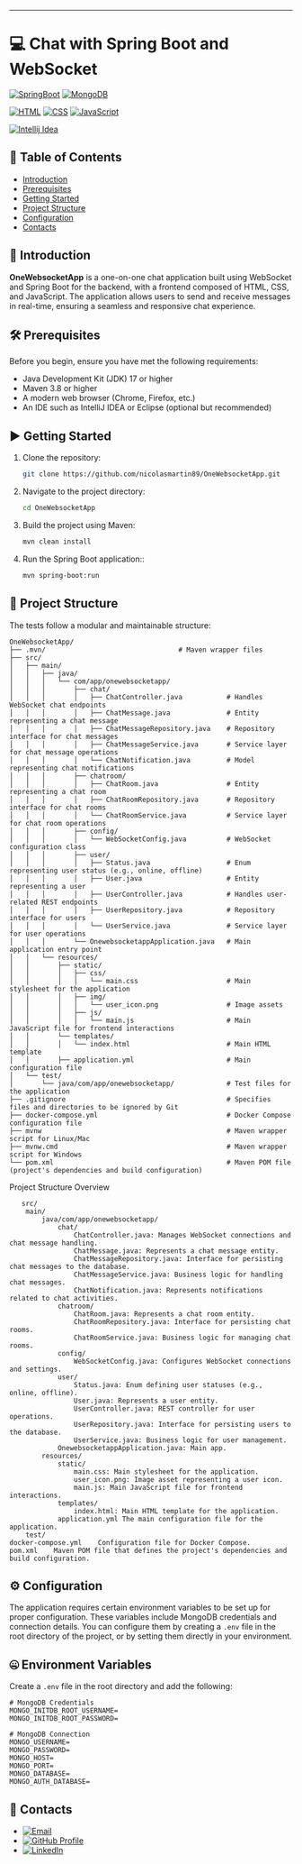 <!--
    #/**
    # * @author Nicolas Martin
    # * Email: nicolasmartin89@gmail.com
    # * GitHub Profile: https://github.com/nicolasmartin89
    # * LinkedIn: https://www.linkedin.com/in/nicolas-demis-martin
    #/***************************************************/
-->
---
# 💻 Chat with Spring Boot and WebSocket

[![SpringBoot](https://img.shields.io/badge/Spring_Boot-6DB33F?style=for-the-badge&logo=spring-boot&logoColor=white)](https://docs.spring.io/spring-boot/index.html)
[![MongoDB](https://img.shields.io/badge/MongoDB-4EA94B?style=for-the-badge&logo=mongodb&logoColor=white)](https://www.mongodb.com/es)

[![HTML](https://img.shields.io/badge/HTML5-E34F26?style=for-the-badge&logo=html5&logoColor=white)](https://developer.mozilla.org/es/docs/Web/HTML)
[![CSS](https://img.shields.io/badge/CSS3-1572B6?style=for-the-badge&logo=css3&logoColor=white)](https://developer.mozilla.org/es/docs/Web/CSS)
[![JavaScript](https://img.shields.io/badge/JavaScript-F7DF1E?style=for-the-badge&logo=javascript&logoColor=black)](https://js.org/index.html)

[![Intellij Idea](https://img.shields.io/badge/IntelliJ_IDEA-000000.svg?style=for-the-badge&logo=intellij-idea&logoColor=white)](https://www.jetbrains.com/es-es/idea/)

## 📑 Table of Contents

- [Introduction](#introduction)
- [Prerequisites](#prerequisites)
- [Getting Started](#getting-started)
- [Project Structure](#project-structure)
- [Configuration](#configuration)
- [Contacts](#contacts)

## 📖 Introduction
**OneWebsocketApp** is a one-on-one chat application built using WebSocket and Spring Boot for the backend, with a frontend composed of HTML, CSS, and JavaScript. The application allows users to send and receive messages in real-time, ensuring a seamless and responsive chat experience.
## 🛠️ Prerequisites

Before you begin, ensure you have met the following requirements:
- Java Development Kit (JDK) 17 or higher
- Maven 3.8 or higher
- A modern web browser (Chrome, Firefox, etc.)
- An IDE such as IntelliJ IDEA or Eclipse (optional but recommended)
## ▶️ Getting Started

1. Clone the repository:

   ```bash
   git clone https://github.com/nicolasmartin89/OneWebsocketApp.git
   ```

2. Navigate to the project directory:

   ```bash
   cd OneWebsocketApp
   ```

3. Build the project using Maven:

   ```bash
   mvn clean install
   ```
4. Run the Spring Boot application::

   ```bash
   mvn spring-boot:run
   ```


## 📁 Project Structure

The tests follow a modular and maintainable structure:

```
OneWebsocketApp/
├── .mvn/                                 # Maven wrapper files
├── src/
│   ├── main/
│   │   ├── java/
│   │   │   └── com/app/onewebsocketapp/
│   │   │       ├── chat/
│   │   │       │   ├── ChatController.java           # Handles WebSocket chat endpoints
│   │   │       │   ├── ChatMessage.java              # Entity representing a chat message
│   │   │       │   ├── ChatMessageRepository.java    # Repository interface for chat messages
│   │   │       │   ├── ChatMessageService.java       # Service layer for chat message operations
│   │   │       │   └── ChatNotification.java         # Model representing chat notifications
│   │   │       ├── chatroom/
│   │   │       │   ├── ChatRoom.java                 # Entity representing a chat room
│   │   │       │   ├── ChatRoomRepository.java       # Repository interface for chat rooms
│   │   │       │   └── ChatRoomService.java          # Service layer for chat room operations
│   │   │       ├── config/
│   │   │       │   └── WebSocketConfig.java          # WebSocket configuration class
│   │   │       ├── user/
│   │   │       │   ├── Status.java                   # Enum representing user status (e.g., online, offline)
│   │   │       │   ├── User.java                     # Entity representing a user
│   │   │       │   ├── UserController.java           # Handles user-related REST endpoints
│   │   │       │   ├── UserRepository.java           # Repository interface for users
│   │   │       │   └── UserService.java              # Service layer for user operations
│   │   │       └── OnewebsocketappApplication.java   # Main application entry point
│   │   └── resources/
│   │       ├── static/
│   │       │   ├── css/
│   │       │   │   └── main.css                      # Main stylesheet for the application
│   │       │   ├── img/
│   │       │   │   └── user_icon.png                 # Image assets
│   │       │   ├── js/
│   │       │   │   └── main.js                       # Main JavaScript file for frontend interactions
│   │       └── templates/
│   │       │   └── index.html                        # Main HTML template
│   │       ├── application.yml                       # Main configuration file
│   └── test/
│       └── java/com/app/onewebsocketapp/             # Test files for the application
├── .gitignore                                        # Specifies files and directories to be ignored by Git
├── docker-compose.yml                                # Docker Compose configuration file
├── mvnw                                              # Maven wrapper script for Linux/Mac
├── mvnw.cmd                                          # Maven wrapper script for Windows
└── pom.xml                                           # Maven POM file (project's dependencies and build configuration)

```
Project Structure Overview

       src/    
        main/       
            java/com/app/onewebsocketapp/
                chat/                
                    ChatController.java: Manages WebSocket connections and chat message handling.
                    ChatMessage.java: Represents a chat message entity.
                    ChatMessageRepository.java: Interface for persisting chat messages to the database.
                    ChatMessageService.java: Business logic for handling chat messages.
                    ChatNotification.java: Represents notifications related to chat activities.
                chatroom/
                    ChatRoom.java: Represents a chat room entity.
                    ChatRoomRepository.java: Interface for persisting chat rooms.
                    ChatRoomService.java: Business logic for managing chat rooms.
                config/
                    WebSocketConfig.java: Configures WebSocket connections and settings.
                user/
                    Status.java: Enum defining user statuses (e.g., online, offline).
                    User.java: Represents a user entity.
                    UserController.java: REST controller for user operations.
                    UserRepository.java: Interface for persisting users to the database.
                    UserService.java: Business logic for user management.
                OnewebsocketappApplication.java: Main app.
            resources/
                static/
                    main.css: Main stylesheet for the application.
                    user_icon.png: Image asset representing a user icon.
                    main.js: Main JavaScript file for frontend interactions.
                templates/
                    index.html: Main HTML template for the application.
                application.yml The main configuration file for the application.
        test/
    docker-compose.yml    Configuration file for Docker Compose.
    pom.xml    Maven POM file that defines the project's dependencies and build configuration.

## ⚙️ Configuration

The application requires certain environment variables to be set up for proper configuration. These variables include MongoDB credentials and connection details. You can configure them by creating a `.env` file in the root directory of the project, or by setting them directly in your environment.

## 🤐  Environment Variables


Create a `.env` file in the root directory and add the following:
```
# MongoDB Credentials
MONGO_INITDB_ROOT_USERNAME=
MONGO_INITDB_ROOT_PASSWORD=

# MongoDB Connection
MONGO_USERNAME=
MONGO_PASSWORD=
MONGO_HOST=
MONGO_PORT=
MONGO_DATABASE=
MONGO_AUTH_DATABASE=
```

## 📧 Contacts

- [![Email](https://img.shields.io/badge/Email-nicolasmartin89%40gmail.com-gree)](mailto:nicolasmartin89@gmail.com)
- [![GitHub Profile](https://img.shields.io/badge/GitHub-Profile-blue)](https://github.com/nicolasmartin89)
- [![LinkedIn](https://img.shields.io/badge/LinkedIn-Profile-lightgrey)](https://www.linkedin.com/in/nicolas-demis-martin)